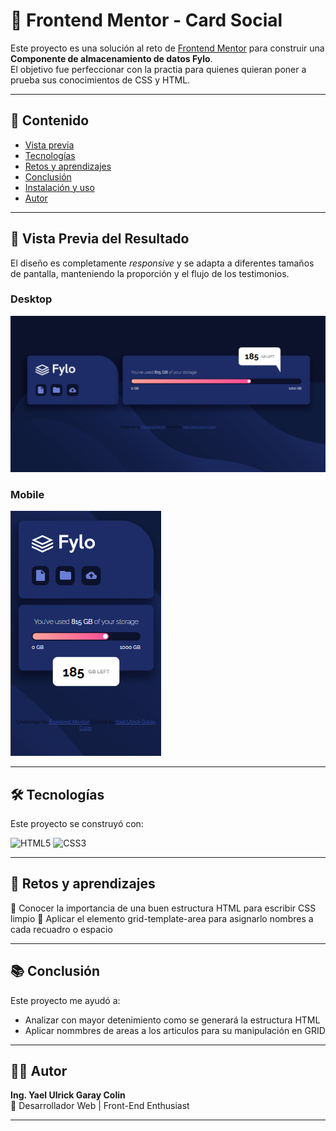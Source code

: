 # 📱 Frontend Mentor - Card Social

Este proyecto es una solución al reto de [Frontend Mentor](https://www.frontendmentor.io/challenges/fylo-data-storage-component-1dZPRbV5n) para construir una **Componente de almacenamiento de datos Fylo**.  
El objetivo fue perfeccionar con la practia para quienes quieran poner a prueba sus conocimientos de CSS y HTML.

---

## 📑 Contenido

- [Vista previa](#vista-previa)
- [Tecnologías](#tecnologías)
- [Retos y aprendizajes](#retos-y-aprendizajes)
- [Conclusión](#conclusión)
- [Instalación y uso](#instalación-y-uso)
- [Autor](#autor)

---

## 🚀 Vista Previa del Resultado

El diseño es completamente _responsive_ y se adapta a diferentes tamaños de pantalla, manteniendo la proporción y el flujo de los testimonios.

### Desktop

![Vista previa del proyecto en escritorio](images/Resultado.png)

### Mobile

![Vista previa del proyecto en móvil](images/Resultado-mobile.png)

---

## 🛠️ Tecnologías

Este proyecto se construyó con:

![HTML5](https://img.shields.io/badge/HTML5-E34F26?style=for-the-badge&logo=html5&logoColor=white)
![CSS3](https://img.shields.io/badge/CSS3-1572B6?style=for-the-badge&logo=css3&logoColor=white)

---

## 🚀 Retos y aprendizajes

🔹 Conocer la importancia de una buen estructura HTML para escribir CSS limpio
🔹 Aplicar el elemento grid-template-area para asignarlo nombres a cada recuadro o espacio

---

## 📚 Conclusión

Este proyecto me ayudó a:

- Analizar con mayor detenimiento como se generará la estructura HTML
- Aplicar nommbres de areas a los articulos para su manipulación en GRID

---

## 👨‍💻 Autor

**Ing. Yael Ulrick Garay Colin**  
💼 Desarrollador Web | Front-End Enthusiast

---
